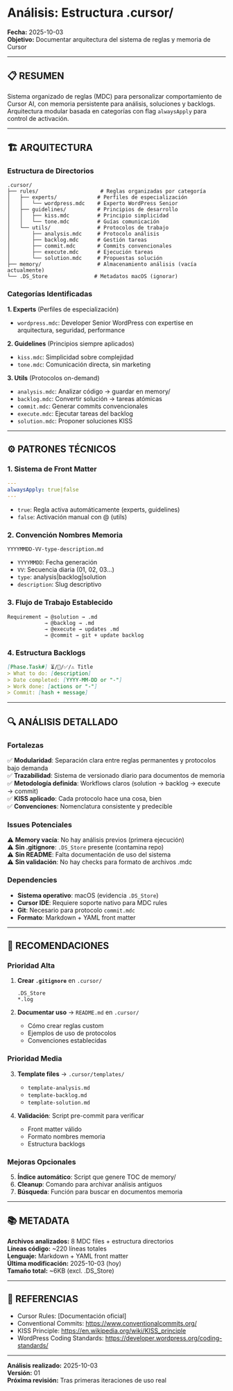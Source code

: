 # Análisis: Estructura .cursor/

**Fecha:** 2025-10-03  
**Objetivo:** Documentar arquitectura del sistema de reglas y memoria de Cursor

---

## 📋 RESUMEN

Sistema organizado de reglas (MDC) para personalizar comportamiento de Cursor AI, con memoria persistente para análisis, soluciones y backlogs. Arquitectura modular basada en categorías con flag `alwaysApply` para control de activación.

---

## 🏗️ ARQUITECTURA

### Estructura de Directorios

```
.cursor/
├── rules/                    # Reglas organizadas por categoría
│   ├── experts/             # Perfiles de especialización
│   │   └── wordpress.mdc    # Experto WordPress Senior
│   ├── guidelines/          # Principios de desarrollo
│   │   ├── kiss.mdc         # Principio simplicidad
│   │   └── tone.mdc         # Guías comunicación
│   └── utils/               # Protocolos de trabajo
│       ├── analysis.mdc     # Protocolo análisis
│       ├── backlog.mdc      # Gestión tareas
│       ├── commit.mdc       # Commits convencionales
│       ├── execute.mdc      # Ejecución tareas
│       └── solution.mdc     # Propuestas solución
├── memory/                  # Almacenamiento análisis (vacía actualmente)
└── .DS_Store               # Metadatos macOS (ignorar)
```

### Categorías Identificadas

**1. Experts** (Perfiles de especialización)
- `wordpress.mdc`: Developer Senior WordPress con expertise en arquitectura, seguridad, performance

**2. Guidelines** (Principios siempre aplicados)
- `kiss.mdc`: Simplicidad sobre complejidad
- `tone.mdc`: Comunicación directa, sin marketing

**3. Utils** (Protocolos on-demand)
- `analysis.mdc`: Analizar código → guardar en memory/
- `backlog.mdc`: Convertir solución → tareas atómicas
- `commit.mdc`: Generar commits convencionales
- `execute.mdc`: Ejecutar tareas del backlog
- `solution.mdc`: Proponer soluciones KISS

---

## ⚙️ PATRONES TÉCNICOS

### 1. Sistema de Front Matter
```yaml
---
alwaysApply: true|false
---
```
- `true`: Regla activa automáticamente (experts, guidelines)
- `false`: Activación manual con @ (utils)

### 2. Convención Nombres Memoria
```
YYYYMMDD-VV-type-description.md
```
- `YYYYMMDD`: Fecha generación
- `VV`: Secuencia diaria (01, 02, 03...)
- `type`: analysis|backlog|solution
- `description`: Slug descriptivo

### 3. Flujo de Trabajo Establecido
```
Requirement → @solution → .md
            → @backlog → .md
            → @execute → updates .md
            → @commit → git + update backlog
```

### 4. Estructura Backlogs
```markdown
[Phase.Task#] ⏳/🔄/✅/⚠️ Title
> What to do: [description]
> Date completed: [YYYY-MM-DD or "-"]
> Work done: [actions or "-"]
> Commit: [hash + message]
```

---

## 🔍 ANÁLISIS DETALLADO

### Fortalezas

✅ **Modularidad**: Separación clara entre reglas permanentes y protocolos bajo demanda  
✅ **Trazabilidad**: Sistema de versionado diario para documentos de memoria  
✅ **Metodología definida**: Workflows claros (solution → backlog → execute → commit)  
✅ **KISS aplicado**: Cada protocolo hace una cosa, bien  
✅ **Convenciones**: Nomenclatura consistente y predecible  

### Issues Potenciales

⚠️ **Memory vacía**: No hay análisis previos (primera ejecución)  
⚠️ **Sin .gitignore**: `.DS_Store` presente (contamina repo)  
⚠️ **Sin README**: Falta documentación de uso del sistema  
⚠️ **Sin validación**: No hay checks para formato de archivos .mdc  

### Dependencies

- **Sistema operativo**: macOS (evidencia `.DS_Store`)
- **Cursor IDE**: Requiere soporte nativo para MDC rules
- **Git**: Necesario para protocolo `commit.mdc`
- **Formato**: Markdown + YAML front matter

---

## 🎯 RECOMENDACIONES

### Prioridad Alta

1. **Crear `.gitignore`** en `.cursor/`
   ```gitignore
   .DS_Store
   *.log
   ```

2. **Documentar uso** → `README.md` en `.cursor/`
   - Cómo crear reglas custom
   - Ejemplos de uso de protocolos
   - Convenciones establecidas

### Prioridad Media

3. **Template files** → `.cursor/templates/`
   - `template-analysis.md`
   - `template-backlog.md`
   - `template-solution.md`

4. **Validación**: Script pre-commit para verificar
   - Front matter válido
   - Formato nombres memoria
   - Estructura backlogs

### Mejoras Opcionales

5. **Índice automático**: Script que genere TOC de memory/
6. **Cleanup**: Comando para archivar análisis antiguos
7. **Búsqueda**: Función para buscar en documentos memoria

---

## 📚 METADATA

**Archivos analizados:** 8 MDC files + estructura directorios  
**Líneas código:** ~220 líneas totales  
**Lenguaje:** Markdown + YAML front matter  
**Última modificación:** 2025-10-03 (hoy)  
**Tamaño total:** ~6KB (excl. .DS_Store)

---

## 🔗 REFERENCIAS

- Cursor Rules: [Documentación oficial]
- Conventional Commits: https://www.conventionalcommits.org/
- KISS Principle: https://en.wikipedia.org/wiki/KISS_principle
- WordPress Coding Standards: https://developer.wordpress.org/coding-standards/

---

**Análisis realizado:** 2025-10-03  
**Versión:** 01  
**Próxima revisión:** Tras primeras iteraciones de uso real

